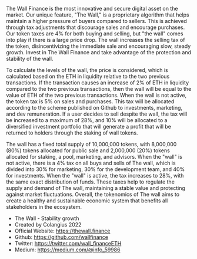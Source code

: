 The Wall Finance is the most innovative and secure digital asset on the market. Our unique feature, "The Wall," is a proprietary algorithm that helps maintain a higher pressure of buyers compared to sellers. This is achieved through tax adjustments that discourage sales and encourage purchases.  
Our token taxes are 4% for both buying and selling, but "the wall" comes into play if there is a large price drop. The wall increases the selling tax of the token, disincentivizing the immediate sale and encouraging slow, steady growth. Invest in The Wall Finance and take advantage of the protection and stability of the wall.

To calculate the levels of the wall, the price is considered, which is calculated based on the ETH in liquidity relative to the two previous transactions. If the transaction causes an increase of 2% of ETH in liquidity compared to the two previous transactions, then the wall will be equal to the value of ETH of the two previous transactions. When the wall is not active, the token tax is 5% on sales and purchases. This tax will be allocated according to the scheme published on Github to investments, marketing, and dev remuneration. If a user decides to sell despite the wall, the tax will be increased to a maximum of 28%, and 10% will be allocated to a diversified investment portfolio that will generate a profit that will be returned to holders through the staking of wall tokens.

The wall has a fixed total supply of 10,000,000 tokens, with 8,000,000 (80%) tokens allocated for public sale and 2,000,000 (20%) tokens allocated for staking, a pool, marketing, and advisors.
When the "wall" is not active, there is a 4% tax on all buys and sells of The wall, which is divided into 30% for marketing, 30% for the development team, and 40% for investments. When the "wall" is active, the tax increases to 28%, with the same exact distribution of funds. These taxes help to regulate the supply and demand of The wall, maintaining a stable value and protecting against market fluctuations.
Overall, the tokenomics of The wall aims to create a healthy and sustainable economic system that benefits all stakeholders in the ecosystem.

* The Wall - Stability growth 
* Created by Colangius 2022
* Official Website: https://thewall.finance
* Github: https://github.com/wallfinance
* Twitter: https://twitter.com/wall_financeETH
* Medium: https://medium.com/@info_59986
